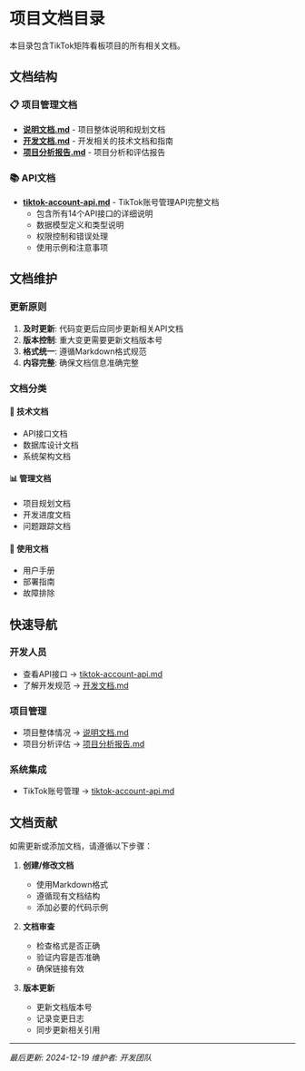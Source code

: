 # 项目文档目录

本目录包含TikTok矩阵看板项目的所有相关文档。

## 文档结构

### 📋 项目管理文档
- **[说明文档.md](./说明文档.md)** - 项目整体说明和规划文档
- **[开发文档.md](./开发文档.md)** - 开发相关的技术文档和指南
- **[项目分析报告.md](./项目分析报告.md)** - 项目分析和评估报告

### 📚 API文档
- **[tiktok-account-api.md](./tiktok-account-api.md)** - TikTok账号管理API完整文档
  - 包含所有14个API接口的详细说明
  - 数据模型定义和类型说明
  - 权限控制和错误处理
  - 使用示例和注意事项

## 文档维护

### 更新原则
1. **及时更新**: 代码变更后应同步更新相关API文档
2. **版本控制**: 重大变更需要更新文档版本号
3. **格式统一**: 遵循Markdown格式规范
4. **内容完整**: 确保文档信息准确完整

### 文档分类

#### 🔧 技术文档
- API接口文档
- 数据库设计文档
- 系统架构文档

#### 📊 管理文档
- 项目规划文档
- 开发进度文档
- 问题跟踪文档

#### 📖 使用文档
- 用户手册
- 部署指南
- 故障排除

## 快速导航

### 开发人员
- 查看API接口 → [tiktok-account-api.md](./tiktok-account-api.md)
- 了解开发规范 → [开发文档.md](./开发文档.md)

### 项目管理
- 项目整体情况 → [说明文档.md](./说明文档.md)
- 项目分析评估 → [项目分析报告.md](./项目分析报告.md)

### 系统集成
- TikTok账号管理 → [tiktok-account-api.md](./tiktok-account-api.md)

## 文档贡献

如需更新或添加文档，请遵循以下步骤：

1. **创建/修改文档**
   - 使用Markdown格式
   - 遵循现有文档结构
   - 添加必要的代码示例

2. **文档审查**
   - 检查格式是否正确
   - 验证内容是否准确
   - 确保链接有效

3. **版本更新**
   - 更新文档版本号
   - 记录变更日志
   - 同步更新相关引用

---

*最后更新: 2024-12-19*
*维护者: 开发团队*
